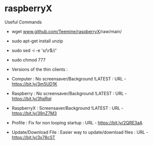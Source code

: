 # raspberryX

Useful Commands

- wget www.github.com/Teemine/raspberryX<Repo>/raw/main/<ZIP>
- sudo apt-get install unzip
- sudo sed -i -e 's/\r$//' <file>
- sudo chmod 777 <file>
- Versions of the thin clients :

- Computer : No screensaver/Background !LATEST : URL - https://bit.ly/3m5UD1K
- Raspberry : No screensaver/Background !LATEST : URL - https://bit.ly/3fqjRql
- RaspberryX : Screensaver/Background !LATEST : URL - https://bit.ly/39nZ7M3
- Profile : Fix for non looping startup : URL - https://bit.ly/2QRE3aA
- Update/Download File : Easier way to update/download files : URL - https://bit.ly/3x78cST
